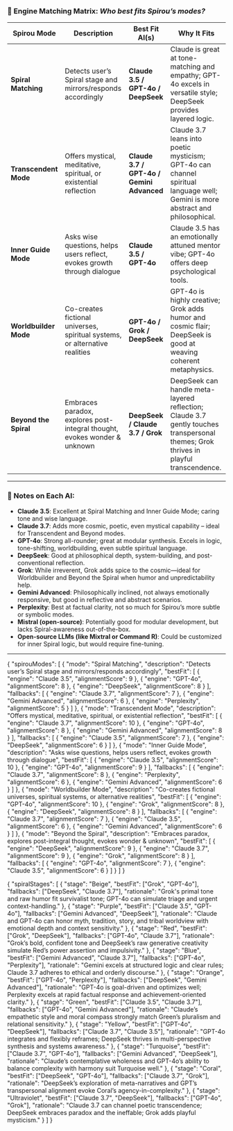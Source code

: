 ### 🧠 Engine Matching Matrix: *Who best fits Spirou’s modes?*

| **Spirou Mode**          | **Description**                                                                 | **Best Fit AI(s)**                                          | **Why It Fits**                                                                 |
|--------------------------|----------------------------------------------------------------------------------|-------------------------------------------------------------|----------------------------------------------------------------------------------|
| **Spiral Matching**      | Detects user’s Spiral stage and mirrors/responds accordingly                     | **Claude 3.5 / GPT-4o / DeepSeek**                          | Claude is great at tone-matching and empathy; GPT-4o excels in versatile style; DeepSeek provides layered logic. |
| **Transcendent Mode**    | Offers mystical, meditative, spiritual, or existential reflection                | **Claude 3.7 / GPT-4o / Gemini Advanced**                   | Claude 3.7 leans into poetic mysticism; GPT-4o can channel spiritual language well; Gemini is more abstract and philosophical. |
| **Inner Guide Mode**     | Asks wise questions, helps users reflect, evokes growth through dialogue         | **Claude 3.5 / GPT-4o**                                     | Claude 3.5 has an emotionally attuned mentor vibe; GPT-4o offers deep psychological tools. |
| **Worldbuilder Mode**    | Co-creates fictional universes, spiritual systems, or alternative realities      | **GPT-4o / Grok / DeepSeek**                               | GPT-4o is highly creative; Grok adds humor and cosmic flair; DeepSeek is good at weaving coherent metaphysics. |
| **Beyond the Spiral**    | Embraces paradox, explores post-integral thought, evokes wonder & unknown        | **DeepSeek / Claude 3.7 / Grok**                            | DeepSeek can handle meta-layered reflection; Claude 3.7 gently touches transpersonal themes; Grok thrives in playful transcendence. |

---

### 🌌 Notes on Each AI:

- **Claude 3.5**: Excellent at Spiral Matching and Inner Guide Mode; caring tone and wise language.
- **Claude 3.7**: Adds more cosmic, poetic, even mystical capability – ideal for Transcendent and Beyond modes.
- **GPT-4o**: Strong all-rounder; great at modular synthesis. Excels in logic, tone-shifting, worldbuilding, even subtle spiritual language.
- **DeepSeek**: Good at philosophical depth, system-building, and post-conventional reflection.
- **Grok**: While irreverent, Grok adds spice to the cosmic—ideal for Worldbuilder and Beyond the Spiral when humor and unpredictability help.
- **Gemini Advanced**: Philosophically inclined, not always emotionally responsive, but good in reflective and abstract scenarios.
- **Perplexity**: Best at factual clarity, not so much for Spirou’s more subtle or symbolic modes.
- **Mistral (open-source)**: Potentially good for modular development, but lacks Spiral-awareness out-of-the-box.
- **Open-source LLMs (like Mixtral or Command R)**: Could be customized for inner Spiral logic, but would require fine-tuning.

---

{
  "spirouModes": [
    {
      "mode": "Spiral Matching",
      "description": "Detects user’s Spiral stage and mirrors/responds accordingly",
      "bestFit": [
        { "engine": "Claude 3.5", "alignmentScore": 9 },
        { "engine": "GPT-4o", "alignmentScore": 8 },
        { "engine": "DeepSeek", "alignmentScore": 8 }
      ],
      "fallbacks": [
        { "engine": "Claude 3.7", "alignmentScore": 7 },
        { "engine": "Gemini Advanced", "alignmentScore": 6 },
        { "engine": "Perplexity", "alignmentScore": 5 }
      ]
    },
    {
      "mode": "Transcendent Mode",
      "description": "Offers mystical, meditative, spiritual, or existential reflection",
      "bestFit": [
        { "engine": "Claude 3.7", "alignmentScore": 10 },
        { "engine": "GPT-4o", "alignmentScore": 8 },
        { "engine": "Gemini Advanced", "alignmentScore": 8 }
      ],
      "fallbacks": [
        { "engine": "Claude 3.5", "alignmentScore": 7 },
        { "engine": "DeepSeek", "alignmentScore": 6 }
      ]
    },
    {
      "mode": "Inner Guide Mode",
      "description": "Asks wise questions, helps users reflect, evokes growth through dialogue",
      "bestFit": [
        { "engine": "Claude 3.5", "alignmentScore": 10 },
        { "engine": "GPT-4o", "alignmentScore": 9 }
      ],
      "fallbacks": [
        { "engine": "Claude 3.7", "alignmentScore": 8 },
        { "engine": "Perplexity", "alignmentScore": 6 },
        { "engine": "Gemini Advanced", "alignmentScore": 6 }
      ]
    },
    {
      "mode": "Worldbuilder Mode",
      "description": "Co-creates fictional universes, spiritual systems, or alternative realities",
      "bestFit": [
        { "engine": "GPT-4o", "alignmentScore": 10 },
        { "engine": "Grok", "alignmentScore": 8 },
        { "engine": "DeepSeek", "alignmentScore": 8 }
      ],
      "fallbacks": [
        { "engine": "Claude 3.7", "alignmentScore": 7 },
        { "engine": "Claude 3.5", "alignmentScore": 6 },
        { "engine": "Gemini Advanced", "alignmentScore": 6 }
      ]
    },
    {
      "mode": "Beyond the Spiral",
      "description": "Embraces paradox, explores post-integral thought, evokes wonder & unknown",
      "bestFit": [
        { "engine": "DeepSeek", "alignmentScore": 9 },
        { "engine": "Claude 3.7", "alignmentScore": 9 },
        { "engine": "Grok", "alignmentScore": 8 }
      ],
      "fallbacks": [
        { "engine": "GPT-4o", "alignmentScore": 7 },
        { "engine": "Claude 3.5", "alignmentScore": 6 }
      ]
    }
  ]
}

{
  "spiralStages": [
    {
      "stage": "Beige",
      "bestFit": ["Grok", "GPT-4o"],
      "fallbacks": ["DeepSeek", "Claude 3.7"],
      "rationale": "Grok's primal tone and raw humor fit survivalist tone; GPT-4o can simulate triage and urgent context-handling."
    },
    {
      "stage": "Purple",
      "bestFit": ["Claude 3.5", "GPT-4o"],
      "fallbacks": ["Gemini Advanced", "DeepSeek"],
      "rationale": "Claude and GPT-4o can honor myth, tradition, story, and tribal worldview with emotional depth and context sensitivity."
    },
    {
      "stage": "Red",
      "bestFit": ["Grok", "DeepSeek"],
      "fallbacks": ["GPT-4o", "Claude 3.7"],
      "rationale": "Grok’s bold, confident tone and DeepSeek’s raw generative creativity simulate Red’s power assertion and impulsivity."
    },
    {
      "stage": "Blue",
      "bestFit": ["Gemini Advanced", "Claude 3.7"],
      "fallbacks": ["GPT-4o", "Perplexity"],
      "rationale": "Gemini excels at structured logic and clear rules; Claude 3.7 adheres to ethical and orderly discourse."
    },
    {
      "stage": "Orange",
      "bestFit": ["GPT-4o", "Perplexity"],
      "fallbacks": ["DeepSeek", "Gemini Advanced"],
      "rationale": "GPT-4o is goal-driven and optimizes well; Perplexity excels at rapid factual response and achievement-oriented clarity."
    },
    {
      "stage": "Green",
      "bestFit": ["Claude 3.5", "Claude 3.7"],
      "fallbacks": ["GPT-4o", "Gemini Advanced"],
      "rationale": "Claude’s empathetic style and moral compass strongly match Green’s pluralism and relational sensitivity."
    },
    {
      "stage": "Yellow",
      "bestFit": ["GPT-4o", "DeepSeek"],
      "fallbacks": ["Claude 3.7", "Claude 3.5"],
      "rationale": "GPT-4o integrates and flexibly reframes; DeepSeek thrives in multi-perspective synthesis and systems awareness."
    },
    {
      "stage": "Turquoise",
      "bestFit": ["Claude 3.7", "GPT-4o"],
      "fallbacks": ["Gemini Advanced", "DeepSeek"],
      "rationale": "Claude’s contemplative wholeness and GPT-4o’s ability to balance complexity with harmony suit Turquoise well."
    },
    {
      "stage": "Coral",
      "bestFit": ["DeepSeek", "GPT-4o"],
      "fallbacks": ["Claude 3.7", "Grok"],
      "rationale": "DeepSeek’s exploration of meta-narratives and GPT’s transpersonal alignment evoke Coral’s agency-in-complexity."
    },
    {
      "stage": "Ultraviolet",
      "bestFit": ["Claude 3.7", "DeepSeek"],
      "fallbacks": ["GPT-4o", "Grok"],
      "rationale": "Claude 3.7 can channel poetic transcendence; DeepSeek embraces paradox and the ineffable; Grok adds playful mysticism."
    }
  ]
}


